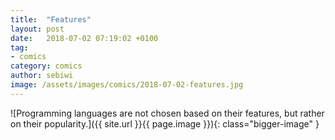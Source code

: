 ```yaml
---
title:  "Features"
layout: post
date:   2018-07-02 07:19:02 +0100
tag:
- comics
category: comics
author: sebiwi
image: /assets/images/comics/2018-07-02-features.jpg
---
```


![Programming languages are not chosen based on their features, but rather on their popularity.]({{ site.url }}{{ page.image }}){: class="bigger-image" }
